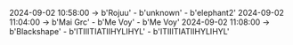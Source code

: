 2024-09-02 10:58:00 -> b'Rojuu' - b'unknown' - b'elephant2'
2024-09-02 11:04:00 -> b'Mai Grc' - b'Me Voy' - b'Me Voy'
2024-09-02 11:08:00 -> b'Blackshape' - b'ITIIITIATIIHYLIHYL' - b'ITIIITIATIIHYLIHYL'
